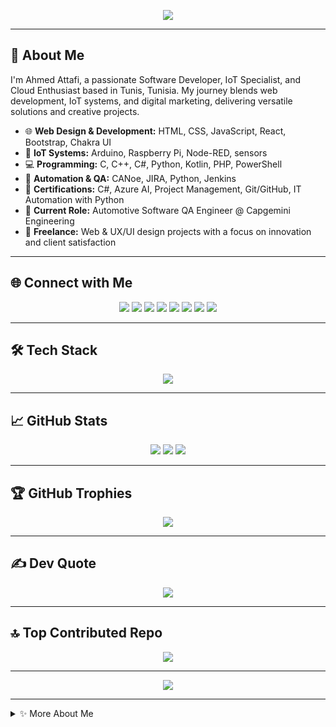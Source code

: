 <!-- Ahmed Attafi | Creative Software Developer & IoT Specialist -->

<p align="center">
  <img src="https://readme-typing-svg.demolab.com?font=Fira+Code&size=28&pause=1000&color=1769FF&center=true&vCenter=true&width=700&lines=Hi+there!+I'm+Ahmed+Attafi;Software+Developer+%7C+IoT+Specialist+%7C+Cloud+Enthusiast;Welcome+to+my+GitHub+profile!"/>
</p>

---

## 🚀 About Me

I'm Ahmed Attafi, a passionate Software Developer, IoT Specialist, and Cloud Enthusiast based in Tunis, Tunisia. My journey blends web development, IoT systems, and digital marketing, delivering versatile solutions and creative projects.

- 🌐 **Web Design & Development:** HTML, CSS, JavaScript, React, Bootstrap, Chakra UI
- 🔌 **IoT Systems:** Arduino, Raspberry Pi, Node-RED, sensors
- 💻 **Programming:** C, C++, C#, Python, Kotlin, PHP, PowerShell
- 🤖 **Automation & QA:** CANoe, JIRA, Python, Jenkins
- 🏅 **Certifications:** C#, Azure AI, Project Management, Git/GitHub, IT Automation with Python
- 🚗 **Current Role:** Automotive Software QA Engineer @ Capgemini Engineering
- 🎨 **Freelance:** Web & UX/UI design projects with a focus on innovation and client satisfaction

---

## 🌐 Connect with Me

<p align="center">
  <a href="https://www.behance.net/ahmedattafi_"><img src="https://img.shields.io/badge/Behance-1769ff?logo=behance&logoColor=white"/></a>
  <a href="https://discord.com/invite/Attafi#1497"><img src="https://img.shields.io/badge/Discord-%237289DA.svg?logo=discord&logoColor=white"/></a>
  <a href="https://www.instagram.com/ahmed.attafii/"><img src="https://img.shields.io/badge/Instagram-%23E4405F.svg?logo=Instagram&logoColor=white"/></a>
  <a href="https://www.linkedin.com/in/ahmed-attafi/"><img src="https://img.shields.io/badge/LinkedIn-%230077B5.svg?logo=linkedin&logoColor=white"/></a>
  <a href="https://medium.com/@attafii"><img src="https://img.shields.io/badge/Medium-12100E?logo=medium&logoColor=white"/></a>
  <a href="https://www.pinterest.com/attafii_/" ><img src="https://img.shields.io/badge/Pinterest-%23E60023.svg?logo=Pinterest&logoColor=white"/></a>
  <a href="https://www.reddit.com/user/Apprehensive-Put7037/"><img src="https://img.shields.io/badge/Reddit-%23FF4500.svg?logo=Reddit&logoColor=white"/></a>
  <a href="https://x.com/ahmedattafi_"><img src="https://img.shields.io/badge/X-black.svg?logo=X&logoColor=white"/></a>
</p>

---

## 🛠️ Tech Stack

<p align="center">
  <img src="https://skillicons.dev/icons?i=css,html,js,react,bootstrap,chakraui,php,python,c,csharp,cpp,kotlin,powershell,latex,shell,azure,githubpages,firebase,netlify,dotnet,anaconda,flutter,express,fastapi,node-red,nodejs,npm,rabbitmq,sass,wordpress,jenkins,postgres,mysql,adobelightroom,adobephotoshop,adobexd,figma,canva,pandas,numpy,tensorflow,scikit-learn,pytorch,matplotlib,git,github,arduino,notion,docker,kubernetes,raspberrypi,mosquitto,jira,flask" />
</p>

---

## 📈 GitHub Stats

<p align="center">
  <img src="https://github-readme-stats.vercel.app/api?username=Attafii&theme=transparent&hide_border=false&include_all_commits=true&count_private=true"/>
  <img src="https://github-readme-streak-stats.herokuapp.com/?user=Attafii&theme=transparent&hide_border=false"/>
  <img src="https://github-readme-stats.vercel.app/api/top-langs/?username=Attafii&theme=transparent&hide_border=false&include_all_commits=true&count_private=true&layout=compact"/>
</p>

---

## 🏆 GitHub Trophies

<p align="center">
  <img src="https://github-profile-trophy.vercel.app/?username=Attafii&theme=radical&no-frame=false&no-bg=false&margin-w=4"/>
</p>

---

## ✍️ Dev Quote

<p align="center">
  <img src="https://quotes-github-readme.vercel.app/api?type=horizontal&theme=radical"/>
</p>

---

## 🔝 Top Contributed Repo

<p align="center">
  <img src="https://github-contributor-stats.vercel.app/api?username=Attafii&limit=5&theme=radical&combine_all_yearly_contributions=true"/>
</p>

---

<p align="center">
  <a href="https://visitcount.itsvg.in/api?id=Attafii&icon=0&color=8"><img src="https://visitcount.itsvg.in/api?id=Attafii&icon=0&color=8"/></a>
</p>

---

<details>
  <summary>✨ More About Me</summary>
  <ul>
    <li>🎓 Lifelong learner, always exploring new tech and ideas</li>
    <li>🌍 Open to collaborations and innovative projects</li>
    <li>🎯 Driven by creativity, quality, and client satisfaction</li>
    <li>📬 DM me for freelance opportunities or tech talks!</li>
  </ul>
</details>

<!-- Proudly created with GPRM ( https://gprm.itsvg.in ) -->
